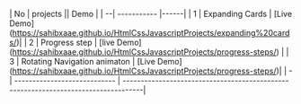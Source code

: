 | No  | projects || Demo |
| --| ----------- |------|
| 1 | Expanding Cards | [Live Demo] (https://sahibxaae.github.io/HtmlCssJavascriptProjects/expanding%20cards/)|
| 2 | Progress step | [live Demo] (https://sahibxaae.github.io/HtmlCssJavascriptProjects/progress-steps/) |
| 3 | Rotating Navigation animaton | [Live Demo] (https://sahibxaae.github.io/HtmlCssJavascriptProjects/progress-steps/)|
| - | ---------------------------- | -----------------------------------------------------------------------------------|